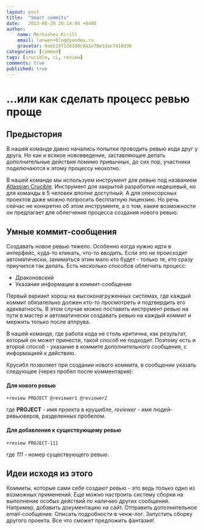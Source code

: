 ```yaml
---
layout: post
title:  "Smart commits"
date:   2013-08-20 20:14:04 +0400
author:
    name: Merkushev Kirill
    email: lanwen+blog@yandex.ru
    gravatar: 6ee51971263d8c9a1e70e1dac7418d36
categories: [common]
tags: [crucible, ci, review]
comments: true
published: true
---
```


#  ...или как сделать процесс ревью проще

## Предыстория

В нашей команде давно начались попытки проводить ревью кода друг у друга. Но как и всякое нововведение, заставляющее
делать дополнительные действия помимо привычных, до сих пор, участники подключаются к этому процессу неохотно.

В нашей команде мы используем инструмент для ревью под названием [Atlassian Crucible](https://www.atlassian.com/software/crucible/overview).
Инструмент для закрытой разработки недешевый, но для команды в 5 человек вполне доступный. А для опенсорсных проектов даже можно
попросить бесплатную лицензию. Но речь сейчас не конкретно об этом инструменте, а о том, какие возможности он предлагает для
облегчения процесса создания нового ревью.

## Умные коммит-сообщения

Создавать новое ревью тяжело. Особенно когда нужно идти в интерфейс, куда-то кликать, что-то вводить. Если это не происходит автоматически,
заниматься этим мало кто будет - только те, кто сразу приучился так делать. Есть несколько способов облегчить процесс:

* Драконовский
* Указание информации в коммит-сообщении

Первый вариант хорош на высоконагруженных системах, где каждый коммит обязательно должен кто-то просмотреть и подтвердить его адекватность.
В этом случае можно поставить инструмент ревью на пути в мастер и автоматически создавать ревью на каждый коммит и мержить только после аппрува.

В нашей команде, где работа кода не столь критична, как результат, который он может принести, такой способ не подходит.
Поэтому есть и второй способ - указание в коммите дополнительного сообщения, с информацией к действию.

Крусибл позволяет при создании нового коммита, в сообщении указать следующее (через пробел после комментария):

#### Для нового ревью

```
+review PROJECT @reviewer1 @reviewer2
```

где **PROJECT** - имя проекта в крушибле, *reviewer* - имя людей-ревьюверов, разделенных пробелом.

#### Для добавления к существующему ревью

```
+review PROJECT-111
```

где *111* - номер существующего ревью.

## Идеи исходя из этого

Коммиты, которые сами себе создают ревью - это ведь только одно из возможных применений. Еще можно настроить систему сборки на
выполнение особых действий по наличию других сообщений. Например, добавить документацию на сайт. Отправить дополнительное email-сообщение.
Описать подробности в ченж-лог. Запустить сборку другого проекта. Все что сможет предложить фантазия!
